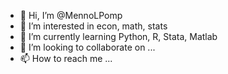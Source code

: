 - 👋 Hi, I’m @MennoLPomp
- 👀 I’m interested in econ, math, stats
- 🌱 I’m currently learning Python, R, Stata, Matlab
- 💞️ I’m looking to collaborate on ...
- 📫 How to reach me ...

<!---
MennoLPomp/MennoLPomp is a ✨ special ✨ repository because its `README.md` (this file) appears on your GitHub profile.
You can click the Preview link to take a look at your changes.
--->
